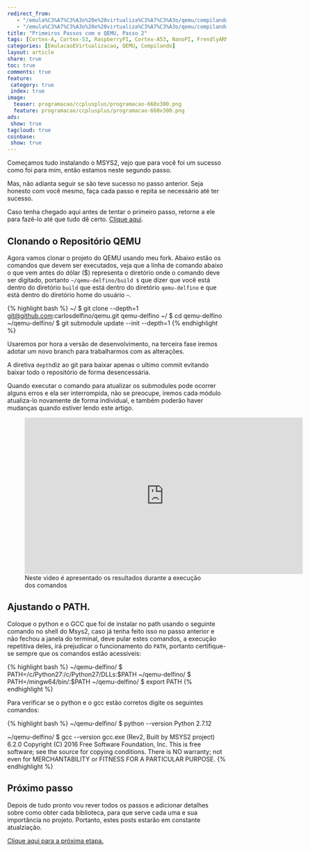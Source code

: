 ```yaml
---
redirect_from:  
   - "/emula%C3%A7%C3%A3o%20e%20virtualiza%C3%A7%C3%A3o/qemu/compilando/Primeiros_Passos_com_o_QEMU-parte-2/"
   - "/emula%C3%A7%C3%A3o%20e%20virtualiza%C3%A7%C3%A3o/qemu/compilando/Primeiros_Passos_com_o_QEMU-passo-2/"
title: "Primeiros Passos com o QEMU, Passo 2" 
tags: [Cortex-A, Cortex-53, RaspberryPI, Cortex-A53, NanoPI, FrendlyARM, ARM, Intel, TBB,  Emulação, Virtualização, KVM, QEMU, VMware, VirtualBox, VBox, Hiper-V, Xen, GNU ARM Eclipse, Eclipse, Windows, RTOS, uOS, Embarcados ]
categories: [EmulacaoEVirtualizacao, QEMU, Compilando]
layout: article
share: true
toc: true
comments: true
feature:
 category: true
 index: true
image:
  teaser: programacao/ccplusplus/programacao-660x300.png
  feature: programacao/ccplusplus/programacao-660x300.png
ads: 
 show: true
tagcloud: true
coinbase:
 show: true
---
```

Começamos tudo instalando o MSYS2, vejo que para você foi um sucesso como foi 
para mim, então estamos neste segundo passo. 

<!--more-->

Mas, não adianta seguir se são teve sucesso no passo anterior. Seja honesto com 
você mesmo, faça cada passo e repita se necessário até ter sucesso.

Caso tenha chegado aqui antes de tentar o primeiro passo, retorne a ele para 
fazê-lo até que tudo dê certo. [Clique aqui](http://carlosdelfino.eti.br/emulacaoevirtualizacao/Primeiros_Passos_com_o_QEMU-passo-1/ "Clique Aqui").

## Clonando o Repositório QEMU

Agora vamos clonar o projeto do QEMU usando meu fork. Abaixo estão os comandos 
que devem ser executados, veja que a linha de comando 
abaixo o que vem antes do dólar ($) representa o diretório onde o comando deve 
ser digitado, portanto `~/qemu-delfino/build $` que dizer que você está dentro 
do diretório `build` que está dentro do diretório `qemu-delfino` e que está
dentro do diretório home do usuário `~`.

{% highlight bash %}
~/ $ git clone --depth=1 git@github.com:carlosdelfino/qemu.git qemu-delfino
~/ $ cd qemu-delfino
~/qemu-delfino/ $ git submodule update --init --depth=1
{% endhighlight %}

Usaremos por hora a versão de desenvolvimento, na terceira fase iremos adotar
um novo branch para trabalharmos com as alterações.

A diretiva `depth`diz ao git para baixar apenas o ultimo commit evitando 
baixar todo o repositório de forma desencessária.

Quando executar o comando para atualizar os submodules pode ocorrer alguns erros
e ela ser interrompida, não se preocupe, iremos cada módulo atualiza-lo novamente
de forma individual, e também poderão haver mudanças quando estiver lendo este
artigo.

<figure>
<iframe width="640" height="360" src="https://www.youtube.com/embed/JGFOdaVMd6k?rel=0&amp;showinfo=0" frameborder="0" allowfullscreen></iframe>
<figcapture>Neste video é apresentado os resultados durante a execução dos comandos</figcaption>
</figure>

## Ajustando o PATH.

Coloque o python e o GCC que foi de instalar no path usando o seguinte comando 
no shell do Msys2, caso já tenha feito isso no passo anterior e não fechou a 
janela do terminal, deve pular estes comandos, a execução repetitiva deles, irá 
prejudicar o funcionamento do `PATH`, portanto certifique-se sempre que os comandos
estão acessíveis:

{% highlight bash %}
~/qemu-delfino/ $ PATH=/c/Python27:/c/Python27/DLLs:$PATH
~/qemu-delfino/ $ PATH=/mingw64/bin/:$PATH
~/qemu-delfino/ $ export PATH
{% endhighlight %}

Para verificar se o python e o gcc estão corretos digite os seguintes comandos:

{% highlight bash %}
~/qemu-delfino/ $ python --version
Python 2.7.12

~/qemu-delfino/ $ gcc --version
gcc.exe (Rev2, Built by MSYS2 project) 6.2.0
Copyright (C) 2016 Free Software Foundation, Inc.
This is free software; see the source for copying conditions.  There is NO
warranty; not even for MERCHANTABILITY or FITNESS FOR A PARTICULAR PURPOSE.
{% endhighlight %}

## Próximo passo

Depois de tudo pronto vou rever todos os passos e adicionar detalhes sobre como 
obter cada biblioteca, para que serve cada uma e sua importância no projeto. 
Portanto, estes posts estarão em constante atualziação.

[Clique aqui para a próxima etapa.](http://carlosdelfino.eti.br/emulacaoevirtualizacao/qemu/compilando/Primeiros_Passos_com_o_QEMU-passo-3/)
